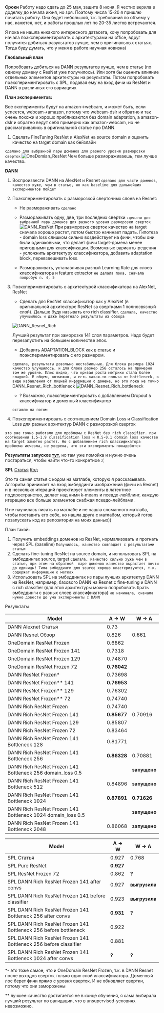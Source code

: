 **Сроки**
Работу надо сдать до 25 мая, защита 8 июня. Я честно верила в доделку до начала июня, но зря. Поэтому числа 15-20 я пришлю почитать работу. 
Она будет небольшой, т.к. требований по объему у нас, кажется, нет, и работы прошлых лет по 20-35 листов встречаются.

Я пока не нашла никакого интересного датасета, хочу попробовать для начала поэкспериментировать с архитектурами на office, вдруг получится добиться разультатов лучше, чем в оригинальных статьях.
Тогда буду думать, что у меня в работе научная новизна)

**Глобальный план**

Попробовать добиться на DANN результатов лучше, чем в статье (по одному домену с ResNet уже получилось). Или хотя бы оценить влияние отдельных элементов архитектуры на результаты. 
Потом попробовать поэкспериментировать с SPL, подавая ему на вход фичи из ResNet и DANN в различных его вариациях. 

**План экспериментов:**

Все эксперименты будут на amazon->webcam, и может быть, если успеется, webcam->amazon, потому что webcam-dslr и обратно и так очень похожи и хорошо приближаются без domain adaptation, а amazon-dslr и обратно ведут себя примерно как amazon-webcam, но не рассматривались в оригинальной статье про DANN. 

1) Сделать FineTuning ResNet и AlexNet на source domain и оценить качество на target domain как бейзлайн  

`сделано для выбранной пары доменов для разного уровня разморозки сверток`
![OneDomian_ResNet](./plots/One_Domain_Resnet.JPG)
Чем больше размораживаешь, тем лучше качество.

**DANN**

1) Воспроизвести DANN на AlexNet и Resnet
    `сделано для части доменов, качество хуже, чем в статье, но как baseline для дальнейших экспериментов пойдет`
1) Поэкспериментировать с разморозкой сверточных слоев на Resnet:
    * Не размораживать
    `сделано`
    * Размораживать одну, две, три последних свертки
    `сделано для выбранной пары доменов для разного уровня разморозки сверток`
    ![DANN_ResNet](./plots/DANN_Resnet.JPG)
    При разморозке сверток качество на target сначала хорошо растет, потом быстро начинает падать. Гипотеза - domain loss слишком сильно воздействует на фичи, чтобы они были одинаковыми, что делает фичи target-домена менее пригодными для классификации. Возможные варианты решения - усложнить архитектуру классификатора, добавить adaptation block, перевзвешивать loss.
    
    * Размораживать, устанавливая разный Learning Rate для слоев классификатора и feature extractor
    `не делала пока, сначала попробую п. 4, 5`
1) Поэкспериментировать с архитектурой классификатора на AlexNet, ResNet
    * Сделать для ResNet классификатор как у AlexNet (в оригинальной архитектуре ResNet за свертками 1 полносвязный слой). Дальше буду называть его rich classifier.
    `сделала, качество улучшилось и даже перегнало результаты из обзора`
    
    ![DANN_Resnet_Rich](./plots/DANN_Resnet_Rich.JPG)
    
    Лучший результат при заморозке 141 слоя параметров. Надо будет перезапустить на большем количестве эпох.
    
    * Добавить ADAPTATION_BLOCK как в [статье](https://arxiv.org/pdf/1412.3474.pdf) и поэкспериментировать с его размером.
     
    `сделала, результаты довольно нестабильные. Для блока размера 1024 качество улучшилось, и для блока размер 256 осталось на примерно том же уровне. Плюс видно, что кривая роста метрики стала более гладкой. В общем, возможно, и есть какая-то польза от bottleneck, в виде избавления от лишней информации о домене, но это пока не точно`
    DANN_Resnet_Rich_bottleneck
    ![DANN_Resnet_Rich_bottleneck](./plots/DANN_Resnet_Rich_bottleneck.JPG)
    
    * ? Возможно, поэкспериментировать с добавлением Dropout в классификатор и доменный классификатор
    
    `оставлю на потом`
1) Поэкспериментировать с соотношением Domain Loss и Classification Loss для разных архитектур DANN с разморозкой сверток

`это уже точно работало для проблемы с ResNet без rich classifier. при соотношении 1.5-1.9 classification loss и 0.5-0.1 domain loss качество на target заметно растет. Но с добавлением rich классификатора проблема исчезла, не уверена, что эти эксперименты понадобятся`

**Результаты запусков [тут](https://app.wandb.ai/monkey_head/domain_adaptation)**, но там уже помойка и нужно очень постараться, чтобы найти что-то конкретное :(


**SPL**
[Статья](https://arxiv.org/pdf/1911.07982.pdf)
[Код](https://github.com/hellowangqian/domain-adaptation-capls)

Это та самая статья с кодом на матлабе, которую я рассказывала. Алгоритм принимает на вход эмбеддинги изображений (фичи из Resnet) и в несколько итераций проектирует элементы в латентное подпространство, делает над ними k-means и псевдо-лейблинг, каждую итерацию все больше элементов снабжая псевдо-лейблами. 

Я не научилась писать на матлабе и не нашла сломанного матлаба, чтобы поставить его себе, но нашла друга с матлабом, который готов позапускать код из репозитория на моих данных))

План такой:
1) Получить embeddings доменов из ResNet, нормализовать и прогнать через SPL (baseline) 
`Получилось, качество совпадает с результатами статьи`
2) Сделать fine-tuning ResNet на source domain, и использовать SPL на эмбеддингах source, target
`Сделала, качество сильно хуже чем в статье, при этом на обратной  паре доменов качество вырастает почти до единицы! Типа эмбеддинги для source хорошо кластеризуются, т.к. содержат информацию о метках`
3) Использовать SPL на эмбеддингах из пары лучших архитектур DANN на ResNet, например, базового DANN на Resnet с fine-tuning и DANN c rich classifier (для этой архитектуры можно попробовать брать эмбеддинги с разных слоев классификатора)
`не начинала, сначала нужно довести до ума эксперименты с DANN`

Результаты

Model | A → W | W → A |
--- | --- | --- | 
DANN Alexnet Статья | 0.73 |
DANN Resnet Обзор | 0.826 | 0.661
OneDomain ResNet Frozen | 0.6862 |
OneDomain ResNet Frozen 141 | 0.7318 |
OneDomain ResNet Frozen 129 | 0.74870 |
OneDomain ResNet Frozen 72 | **0.76042** |
DANN ResNet Frozen* | 0.73698 |
DANN ResNet Frozen** 141 | **0.76953** |
DANN ResNet Frozen** 129 | 0.76302 |
DANN ResNet Frozen** 72 | 0.74740 |
DANN Rich ResNet Frozen | 0.74740 |
DANN Rich ResNet Frozen 141 | **0.85677** | 0.70916 |
DANN Rich ResNet Frozen 129 | 0.85807 |
DANN Rich ResNet Frozen 72 | 0.83464 |
DANN Rich ResNet Frozen 141 Bottleneck 128 | 0.81771 |
DANN Rich ResNet Frozen 141 Bottleneck 256 | **0.86328** | 0.70881 |
DANN Rich ResNet Frozen 141 Bottleneck 256 domain_loss 0.5 | | **запущено** |
DANN Rich ResNet Frozen 141 Bottleneck 512 | 0.84896 | **запущено**
DANN Rich ResNet Frozen 141 Bottleneck 1024 | **0.87891** | **0.71626** |
DANN Rich ResNet Frozen 141 Bottleneck 1024 domain_loss 0.5 | | **запущено** |
DANN Rich ResNet Frozen 141 Bottleneck 2048 | 0.86068 | **запущено** 

Model | A → W | W → A |
--- | --- | --- | 
SPL Статья | 0.927 | 0.768 |
SPL Pure ResNet | **0.927** |
SPL ResNet Frozen 72 | 0.862 | **?** |
SPL DANN Rich ResNet Frozen 141 after convs | 0.927 | **выгрузила** |
SPL DANN Rich ResNet Frozen 141 before classifier | 0.923 | **выгрузила** |
SPL DANN Rich ResNet Frozen 141 Bottleneck 256 after convs | **0.931** | **?** |
SPL DANN Rich ResNet Frozen 141 Bottleneck 256 before bottleneck | 0.922 |
SPL DANN Rich ResNet Frozen 141 Bottleneck 256 before classifier | 0.881 |
SPL DANN Rich ResNet Frozen 141 Bottleneck 1024 after convs | **?** | **?** |

*- это тоже самое, что и OneDomain ResNet Frozen, т.к. в DANN Resnet после выходов сверток только один слой классификатора. Доменный лос берет фичи прямо с уровня сверток. И не обновляет свертки, потому что они заморожены

** лучшее качество достигается не в конце обучения, я сама выбирала лучший результат по валидации, что в unsupervised-условиях невозможно.
